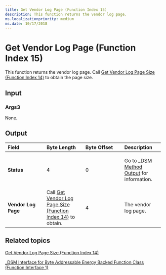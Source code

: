 ```yaml
---
title: Get Vendor Log Page (Function Index 15)
description: This function returns the vendor log page.
ms.localizationpriority: medium
ms.date: 10/17/2018
---
```


# Get Vendor Log Page (Function Index 15)


This function returns the vendor log page. Call [Get Vendor Log Page Size (Function Index 14)](get-vendor-log-page-size--function-index-14-.md) to obtain the page size.

## <span id="Input"></span><span id="input"></span><span id="INPUT"></span>Input


### <span id="Args3"></span><span id="args3"></span><span id="ARGS3"></span>Args3

None.

## <span id="Output"></span><span id="output"></span><span id="OUTPUT"></span>Output


<table>
<colgroup>
<col width="25%" />
<col width="25%" />
<col width="25%" />
<col width="25%" />
</colgroup>
<thead>
<tr class="header">
<th align="left">Field</th>
<th align="left">Byte Length</th>
<th align="left">Byte Offset</th>
<th align="left">Description</th>
</tr>
</thead>
<tbody>
<tr class="odd">
<td align="left"><strong>Status</strong></td>
<td align="left">4</td>
<td align="left">0</td>
<td align="left"><p>Go to <a href="-dsm-interface-for-byte-addressable-energy-backed-function-class--function-interface-1-.md" data-raw-source="[_DSM Method Output](-dsm-interface-for-byte-addressable-energy-backed-function-class--function-interface-1-.md)">_DSM Method Output</a> for information.</p></td>
</tr>
<tr class="even">
<td align="left"><strong>Vendor Log Page</strong></td>
<td align="left">Call <a href="get-vendor-log-page-size--function-index-14-.md" data-raw-source="[Get Vendor Log Page Size (Function Index 14)](get-vendor-log-page-size--function-index-14-.md)">Get Vendor Log Page Size (Function Index 14)</a> to obtain.</td>
<td align="left">4</td>
<td align="left"><p>The vendor log page.</p></td>
</tr>
</tbody>
</table>

 

## <span id="related_topics"></span>Related topics


[Get Vendor Log Page Size (Function Index 14)](get-vendor-log-page-size--function-index-14-.md)

[\_DSM Interface for Byte Addressable Energy Backed Function Class (Function Interface 1)](-dsm-interface-for-byte-addressable-energy-backed-function-class--function-interface-1-.md)

 

 






